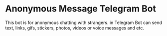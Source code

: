 # Anonymous Message Telegram Bot

This bot is for anonymous chatting with strangers.
in Telegram Bot can send text, links, gifs, stickers, photos, videos or voice messages and etc.

